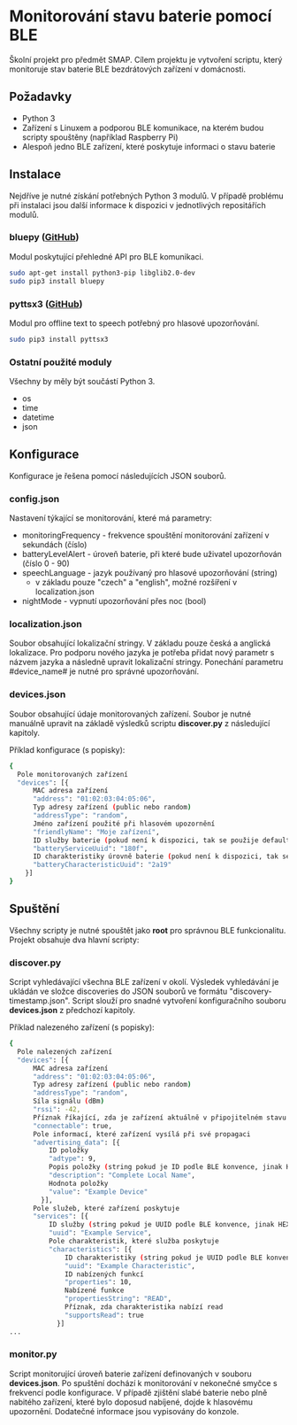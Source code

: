 # Monitorování stavu baterie pomocí BLE
Školní projekt pro předmět SMAP. Cílem projektu je vytvoření scriptu, který monitoruje stav baterie BLE bezdrátových zařízení v domácnosti.

## Požadavky
* Python 3
* Zařízení s Linuxem a podporou BLE komunikace, na kterém budou scripty spouštěny (například Raspberry Pi)
* Alespoň jedno BLE zařízení, které poskytuje informaci o stavu baterie

## Instalace
Nejdříve je nutné získání potřebných Python 3 modulů. V případě problému při instalaci jsou další informace k dispozici v jednotlivých repositářích modulů.

### bluepy ([GitHub](https://github.com/IanHarvey/bluepy))
Modul poskytující přehledné API pro BLE komunikaci.
```sh
sudo apt-get install python3-pip libglib2.0-dev
sudo pip3 install bluepy
```

### pyttsx3 ([GitHub](https://github.com/nateshmbhat/pyttsx3))
Modul pro offline text to speech potřebný pro hlasové upozorňování.
```sh
sudo pip3 install pyttsx3
```

### Ostatní použité moduly
Všechny by měly být součástí Python 3.
* os
* time
* datetime
* json

## Konfigurace
Konfigurace je řešena pomocí následujících JSON souborů.

### config.json
Nastavení týkající se monitorování, které má parametry:

* monitoringFrequency - frekvence spouštění monitorování zařízení v sekundách (číslo)
* batteryLevelAlert - úroveň baterie, při které bude uživatel upozorňován (číslo 0 - 90)
* speechLanguage - jazyk používaný pro hlasové upozorňování (string)
    * v základu pouze "czech" a "english", možné rozšíření v localization.json
* nightMode - vypnutí upozorňování přes noc (bool)

### localization.json
Soubor obsahující lokalizační stringy. V základu pouze česká a anglická lokalizace. Pro podporu nového jazyka je potřeba přidat nový parametr s názvem jazyka a následně upravit lokalizační stringy. Ponechání parametru #device_name# je nutné pro správné upozorňování.

### devices.json
Soubor obsahující údaje monitorovaných zařízení. Soubor je nutné manuálně upravit na základě výsledků scriptu **discover.py** z následující kapitoly.

Příklad konfigurace (s popisky):
```sh
{
  Pole monitorovaných zařízení
  "devices": [{
      MAC adresa zařízení
      "address": "01:02:03:04:05:06",
      Typ adresy zařízení (public nebo random)
      "addressType": "random",
      Jméno zařízení použité při hlasovém upozornění
      "friendlyName": "Moje zařízení",
      ID služby baterie (pokud není k dispozici, tak se použije defaultní)
      "batteryServiceUuid": "180f",
      ID charakteristiky úrovně baterie (pokud není k dispozici, tak se použije defaultní)
      "batteryCharacteristicUuid": "2a19"
    }]
}
```

## Spuštění
Všechny scripty je nutné spouštět jako **root** pro správnou BLE funkcionalitu. Projekt obsahuje dva hlavní scripty:

### discover.py
Script vyhledávající všechna BLE zařízení v okolí. Výsledek vyhledávání je ukládán ve složce discoveries do JSON souborů ve formátu "discovery-timestamp.json". Script slouží pro snadné vytvoření konfiguračního souboru **devices.json** z předchozí kapitoly.

Příklad nalezeného zařízení (s popisky):
```sh
{
  Pole nalezených zařízení
  "devices": [{
      MAC adresa zařízení
      "address": "01:02:03:04:05:06",
      Typ adresy zařízení (public nebo random)
      "addressType": "random",
      Síla signálu (dBm)
      "rssi": -42,
      Příznak říkající, zda je zařízení aktuálně v připojitelném stavu
      "connectable": true,
      Pole informací, které zařízení vysílá při své propagaci
      "advertising_data": [{
          ID položky
          "adtype": 9,
          Popis položky (string pokud je ID podle BLE konvence, jinak HEX)
          "description": "Complete Local Name",
          Hodnota položky
          "value": "Example Device"
        }],
      Pole služeb, které zařízení poskytuje
      "services": [{
          ID služby (string pokud je UUID podle BLE konvence, jinak HEX)
          "uuid": "Example Service",
          Pole charakteristik, které služba poskytuje
          "characteristics": [{
              ID charakteristiky (string pokud je UUID podle BLE konvence, jinak HEX)
              "uuid": "Example Characteristic",
              ID nabízených funkcí
              "properties": 10,
              Nabízené funkce
              "propertiesString": "READ",
              Příznak, zda charakteristika nabízí read
              "supportsRead": true
            }]
...
```

### monitor.py
Script monitorující úroveň baterie zařízení definovaných v souboru **devices.json**. Po spuštění dochází k monitorování v nekonečné smyčce s frekvencí podle konfigurace. V případě zjištění slabé baterie nebo plně nabitého zařízení, které bylo doposud nabíjené, dojde k hlasovému upozornění. Dodatečné informace jsou vypisovány do konzole.